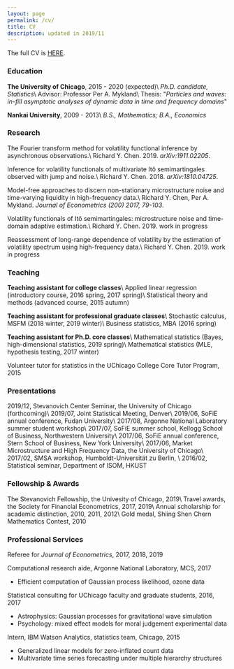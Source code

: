```yaml
---
layout: page
permalink: /cv/
title: CV
description: updated in 2019/11
---
```

The full CV is [HERE](/assets/pdf/RichardCHEN_CV.pdf).

### Education
**The University of Chicago**, 2015 - 2020 (expected)\\
*Ph.D. candidate, Statistics*\\
Advisor: Professor Per A. Mykland\\
Thesis: "*Particles and waves: in-fill asymptotic analyses of dynamic data in  time and frequency domains*"

**Nankai University**, 2009 - 2013\\
*B.S., Mathematics; B.A., Economics*


### Research
The Fourier transform method for volatility functional inference by asynchronous observations.\\
Richard Y. Chen. 2019. *arXiv:1911.02205*.

Inference for volatility functionals of multivariate Itô semimartingales observed with jump and noise.\\
Richard Y. Chen. 2018. *arXiv:1810.04725*.

Model-free approaches to discern non-stationary microstructure noise and time-varying liquidity in high-frequency data.\\
Richard Y. Chen, Per A. Mykland. *Journal of Econometrics (200) 2017, 79-103*.

Volatility functionals of Itô semimartingales: microstructure noise and time-domain adaptive estimation.\\
Richard Y. Chen. 2019. work in progress

Reassessment of long-range dependence of volatility by the estimation of volatility spectrum using high-frequency data.\\
Richard Y. Chen. 2019. work in progress



### Teaching
**Teaching assistant for college classes**\\
Applied linear regression (introductory course, 2016 spring, 2017 spring)\\
Statistical theory and methods (advanced course, 2015 autumn)

**Teaching assistant for professional graduate classes**\\
Stochastic calculus, MSFM (2018 winter, 2019 winter)\\
Business statistics, MBA (2016 spring)

**Teaching assistant for Ph.D. core classes**\\
Mathematical statistics (Bayes, high-dimensional statistics, 2019 spring)\\
Mathematical statistics (MLE, hypothesis testing, 2017 winter)

Volunteer tutor for statistics in the UChicago College Core Tutor Program, 2015


### Presentations
2019/12, Stevanovich Center Seminar, the University of Chicago (forthcoming)\\
2019/07, Joint Statistical Meeting, Denver\\
2019/06, SoFiE annual conference, Fudan University\\
2017/08, Argonne National Laboratory summer student workshop\\
2017/07, SoFiE summer school, Kellogg School of Business, Northwestern University\\
2017/06, SoFiE annual conference, Stern School of Business, New York University\\
2017/06, Market Microstructure and High Frequency Data, the University of Chicago\\
2017/02, SMSA workshop, Humboldt-Universität zu Berlin, \\
2016/02, Statistical seminar, Department of ISOM, HKUST


### Fellowship & Awards
The Stevanovich Fellowship, the Univesity of Chicago, 2019\\
Travel awards, the Society for Financial Econometrics, 2017, 2019\\
Annual scholarship for academic distinction, 2010, 2011, 2012\\
Gold medal, Shiing Shen Chern Mathematics Contest, 2010


### Professional Services
Referee for *Journal of Econometrics*, 2017, 2018, 2019

Computational research aide, Argonne National Laboratory, MCS, 2017
* Efficient computation of Gaussian process likelihood, ozone data

Statistical consulting for UChicago faculty and graduate students, 2016, 2017
* Astrophysics: Gaussian processes for gravitational wave simulation
* Psychology: mixed effect models for moral judgement experimental data

Intern, IBM Watson Analytics, statistics team, Chicago, 2015
* Generalized linear models for zero-inflated count data
* Multivariate time series forecasting under multiple hierarchy structures
